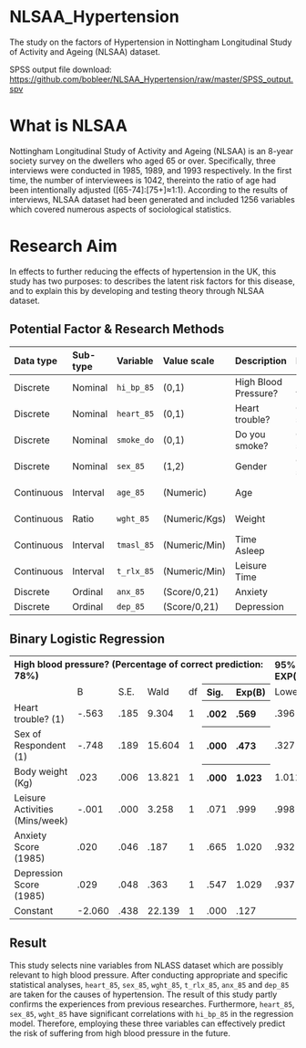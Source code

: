 # NLSAA_Hypertension

The study on the factors of Hypertension in Nottingham Longitudinal Study of Activity and Ageing (NLSAA) dataset.

SPSS output file download: https://github.com/bobleer/NLSAA_Hypertension/raw/master/SPSS_output.spv

# What is NLSAA

Nottingham Longitudinal Study of Activity and Ageing (NLSAA) is an 8-year society survey on the dwellers who aged 65 or over. Specifically, three interviews were conducted in 1985, 1989, and 1993 respectively. In the first time, the number of interviewees is 1042, thereinto the ratio of age had been intentionally adjusted ([65-74]:[75+]≈1:1). According to the results of interviews, NLSAA dataset had been generated and included 1256 variables which covered numerous aspects of sociological statistics.  

# Research Aim

In effects to further reducing the effects of hypertension in the UK, this study has two purposes: to describes the latent risk factors for this disease, and to explain this by developing and testing theory through NLSAA dataset.  

## Potential Factor & Research Methods

Data type |	Sub-type | Variable |	Value scale |	Description | Method | Sig.
:-|:-|:-|:-|:-|:-|:-
Discrete | Nominal | `hi_bp_85` |	(0,1) |	High Blood Pressure? | Dependent variable|
Discrete | Nominal | `heart_85`	| (0,1)	| Heart trouble? | Chi-squared | **0.002**
Discrete | Nominal | `smoke_do`	| (0,1)	| Do you smoke? | Chi-squared | 0.063
Discrete | Nominal | `sex_85`	| (1,2)	| Gender | Chi-squared | **0.001**
Continuous | Interval |	`age_85` | (Numeric) | Age | KS → MW-U | 0.977
Continuous | Ratio | `wght_85` | (Numeric/Kgs) | Weight | KS → MW-U | **0.009**
Continuous | Interval | `tmasl_85`	| (Numeric/Min) |	Time Asleep | KS → MW-U | 0.278
Continuous | Interval | `t_rlx_85`	| (Numeric/Min) |	Leisure Time | KS → MW-U | **0.046**
Discrete | Ordinal | `anx_85` | (Score/0,21) | Anxiety | MW-U | **0.031**
Discrete | Ordinal | `dep_85` |	(Score/0,21) | Depression | MW-U | **0.013**

## Binary Logistic Regression

<table class="rich-diff-level-zero"> <tbody class="rich-diff-level-one"> <tr> <th colspan="7" align="left">High blood pressure? (Percentage of correct prediction: 78%)</th> <th colspan="2" align="left">95% C.I. for EXP(B)</th> </tr> <tr> <td></td> <td>B</td> <td>S.E.</td> <td>Wald</td> <td>df</td> <th align="left">Sig.</th> <th align="left">Exp(B)</th> <td>Lower</td> <td>Upper</td> </tr> <tr> <td>Heart trouble? (1)</td> <td>-.563</td> <td>.185</td> <td>9.304</td> <td>1</td> <th align="left">.002</th> <th align="left">.569</th> <td>.396</td> <td>.818</td> </tr> <tr> <td>Sex of Respondent (1)</td> <td>-.748</td> <td>.189</td> <td>15.604</td> <td>1</td> <th align="left">.000</th> <th align="left">.473</th> <td>.327</td> <td>.686</td> </tr> <tr> <td>Body weight (Kg)</td> <td>.023</td> <td>.006</td> <td>13.821</td> <td>1</td> <th align="left">.000</th> <th align="left">1.023</th> <td>1.011</td> <td>1.036</td> </tr> <tr> <td>Leisure Activities (Mins/week)</td> <td>-.001</td> <td>.000</td> <td>3.258</td> <td>1</td> <td>.071</td> <td>.999</td> <td>.998</td> <td>1.000</td> </tr> <tr> <td>Anxiety Score (1985)</td> <td>.020</td> <td>.046</td> <td>.187</td> <td>1</td> <td>.665</td> <td>1.020</td> <td>.932</td> <td>1.116</td> </tr> <tr> <td>Depression Score (1985)</td> <td>.029</td> <td>.048</td> <td>.363</td> <td>1</td> <td>.547</td> <td>1.029</td> <td>.937</td> <td>1.131</td> </tr> <tr> <td>Constant</td> <td>-2.060</td> <td>.438</td> <td>22.139</td> <td>1</td> <td>.000</td> <td>.127</td> <td></td> <td></td> </tr> </tbody> </table>

## Result

This study selects nine variables from NLASS dataset which are possibly relevant to high blood pressure. After conducting appropriate and specific statistical analyses, `heart_85`, `sex_85`, `wght_85`, `t_rlx_85`, `anx_85` and `dep_85` are taken for the causes of hypertension. The result of this study partly confirms the experiences from previous researches. Furthermore, `heart_85`, `sex_85`, `wght_85` have significant correlations with `hi_bp_85` in the regression model. Therefore, employing these three variables can effectively predict the risk of suffering from high blood pressure in the future.
